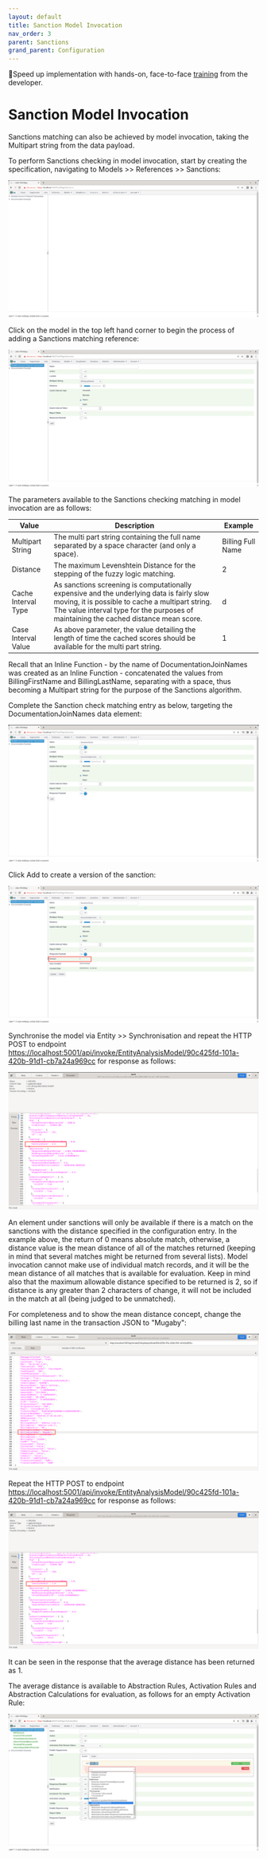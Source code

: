 ```yaml
---
layout: default
title: Sanction Model Invocation
nav_order: 3
parent: Sanctions
grand_parent: Configuration
---
```


🚀Speed up implementation with hands-on, face-to-face [training](https://www.jube.io/training) from the developer.

# Sanction Model Invocation
Sanctions matching can also be achieved by model invocation,  taking the Multipart string from the data payload.

To perform Sanctions checking in model invocation,  start by creating the specification,  navigating to Models >> References >> Sanctions:

![Image](SanctionsTopOfTree.png)

Click on the model in the top left hand corner to begin the process of adding a Sanctions matching reference:

![Image](EmptyModelSanctionsPage.png)

The parameters available to the Sanctions checking matching in model invocation are as follows:

| Value                | Description                                                                                                                                                                                                                            | Example           |
|----------------------|----------------------------------------------------------------------------------------------------------------------------------------------------------------------------------------------------------------------------------------|-------------------|
| Multipart String     | The multi part string containing the full name separated by a space character (and only a space).                                                                                                                                      | Billing Full Name |
| Distance             | The maximum Levenshtein Distance for the stepping of the fuzzy logic matching.                                                                                                                                                         | 2                 |
| Cache Interval Type  | As sanctions screening is computationally expensive and the underlying data is fairly slow moving, it is possible to cache a multipart string. The value interval type for the purposes of maintaining the cached distance mean score. | d                 |
| Case Interval Value  | As above parameter,  the value detailing the length of time the cached scores should be available for the multi part string.                                                                                                           | 1                 |

Recall that an Inline Function - by the name of DocumentationJoinNames was created as an Inline Function - concatenated the values from BillingFirstName and BillingLastName, separating with a space, thus becoming a Multipart string for the purpose of the Sanctions algorithm.

Complete the Sanction check matching entry as below, targeting the DocumentationJoinNames data element:

![Image](SanctionsCheckOnJoinedNames.png)

Click Add to create a version of the sanction:

![Image](AddedTheSanctionOnJoinedNames.png)

Synchronise the model via Entity >> Synchronisation and repeat the HTTP POST to endpoint [https://localhost:5001/api/invoke/EntityAnalysisModel/90c425fd-101a-420b-91d1-cb7a24a969cc](https://localhost:5001/api/invoke/EntityAnalysisModel/90c425fd-101a-420b-91d1-cb7a24a969cc) for response as follows:

![Image](ResponsePayloadSanctionsMatch.png)

An element under sanctions will only be available if there is a match on the sanctions with the distance specified in the configuration entry.  In the example above, the return of 0 means absolute match,  otherwise, a distance value is the mean distance of all of the matches returned (keeping in mind that several matches might be returned from several lists). Model invocation cannot make use of individual match records, and it will be the mean distance of all matches that is available for evaluation. Keep in mind also that the maximum allowable distance specified to be returned is 2,  so if distance is any greater than 2 characters of change,  it will not be included in the match at all (being judged to be unmatched).

For completeness and to show the mean distance concept, change the billing last name in the transaction JSON to "Mugaby":

![Image](BadSpellingInRequestPayload.png)

Repeat the HTTP POST to endpoint [https://localhost:5001/api/invoke/EntityAnalysisModel/90c425fd-101a-420b-91d1-cb7a24a969cc](https://localhost:5001/api/invoke/EntityAnalysisModel/90c425fd-101a-420b-91d1-cb7a24a969cc) for response as follows:

![Image](DistanceInResponsePayload.png)

It can be seen in the response that the average distance has been returned as 1.

The average distance is available to Abstraction Rules,  Activation Rules and Abstraction Calculations for evaluation,  as follows for an empty Activation Rule:

![Image](TemplateEmptyActivationRule.png)